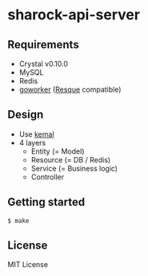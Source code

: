 # sharock-api-server

## Requirements

- Crystal v0.10.0
- MySQL
- Redis
- [goworker](https://github.com/benmanns/goworker) ([Resque](https://github.com/benmanns/goworker) compatible)

## Design

- Use [kemal](https://github.com/sdogruyol/kemal)
- 4 layers
  - Entity (= Model)
  - Resource (= DB / Redis)
  - Service (= Business logic)
  - Controller

## Getting started

```
$ make
```

## License
MIT License
